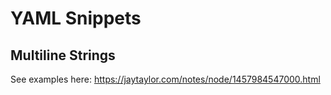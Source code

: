 # YAML Snippets

## Multiline Strings

See examples here: https://jaytaylor.com/notes/node/1457984547000.html
